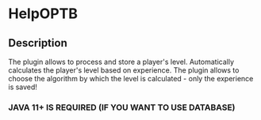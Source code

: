 # HelpOPTB


## Description
The plugin allows to process and store a player's level.
Automatically calculates the player's level based on experience.
The plugin allows to choose the algorithm by which the level is calculated - only the experience is saved!

### JAVA 11+ IS REQUIRED (IF YOU WANT TO USE DATABASE)